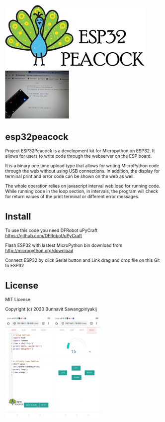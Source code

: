 ![ESP32Peacock_logo](https://github.com/esp32peacock/esp32peacock/blob/master/ESP32Peacock.png?raw=true)
![ESP32Peacock_preload_board](https://github.com/esp32peacock/esp32peacock/blob/master/ESP32Peacock_V_small.png?raw=true)
# esp32peacock

Project ESP32Peacock is a development kit for Micropython on ESP32. It allows for users to write code through the webserver on the ESP board.

It is a binary one time upload type that allows for writing MicroPython code through the web without using USB connections. In addition, the display for terminal print and error code can be shown on the web as well.

The whole operation relies on javascript interval web load for running code. While running code in the loop section,  in intervals, the program will check for return values of the print terminal or different error messages.

# Install
To use this code you need DFRobot uPyCraft <a href='https://github.com/DFRobot/uPyCraft'>https://github.com/DFRobot/uPyCraft</a>

Flash ESP32 with lastest MicroPython bin download from <a href='http://micropython.org/download'>http://micropython.org/download</a>

Connect ESP32 by click Serial button and Link drag and drop file on this Git to ESP32

# License
MIT License

Copyright (c) 2020 Bunnavit Sawangpiriyakij


<IMG src="https://github.com/esp32peacock/esp32peacock/blob/master/ESP32Peacock_Screen2%20(1).jpg?raw=true" width="30%">
<IMG src="https://github.com/esp32peacock/esp32peacock/blob/master/ESP32Peacock_Screen2%20(2).jpg?raw=true" width="30%">
